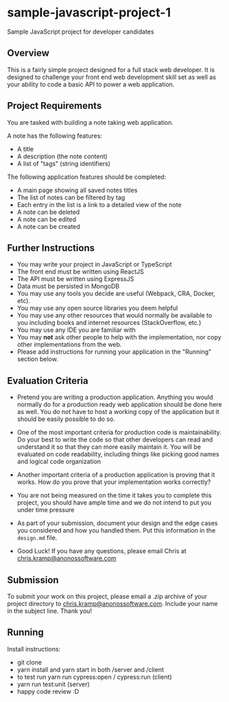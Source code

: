 # sample-javascript-project-1
Sample JavaScript project for developer candidates

## Overview

This is a fairly simple project designed for a full stack web developer. It
is designed to challenge your front end web development skill set as well as
your ability to code a basic API to power a web application.

## Project Requirements 

You are tasked with building a note taking web application.

A note has the following features:

* A title
* A description (the note content)
* A list of "tags" (string identifiers)

The following application features should be completed:

* A main page showing all saved notes titles
* The list of notes can be filtered by tag
* Each entry in the list is a link to a detailed view of the note
* A note can be deleted
* A note can be edited
* A note can be created

## Further Instructions

* You may write your project in JavaScript or TypeScript
* The front end must be written using ReactJS
* The API must be written using ExpressJS 
* Data must be persisted in MongoDB
* You may use any tools you decide are useful (Webpack, CRA, Docker, etc).
* You may use any open source libraries you deem helpful
* You may use any other resources that would normally be available to you including books and internet resources (StackOverflow, etc.)
* You may use any IDE you are familiar with 
* You may **not** ask other people to help with the implementation, nor copy other implementations from the web. 
* Please add instructions for running your application in the "Running" section below.

## Evaluation Criteria

* Pretend you are writing a production application. Anything you would normally do for a production ready web application should be done here as well. You do not have to host a working copy of the application but it should be easily possible to do so.

* One of the most important criteria for production code is maintainability. Do your best to write the code so that other developers can read and understand it so that they can more easily maintain it. You will be evaluated on code readability, including things like picking good names and logical code organization

* Another important criteria of a production application is proving that it works. How do you prove that your implementation works correctly? 

* You are not being measured on the time it takes you to complete this project, you should have ample time and we do not intend to put you under time pressure 

* As part of your submission, document your design and the edge cases you considered and how you handled them. Put this information in the `design.md` file. 

* Good Luck! If you have any questions, please email Chris at chris.kramp@anonossoftware.com

## Submission

To submit your work on this project, please email a .zip archive of your project directory to chris.kramp@anonossoftware.com. Include your name in the subject line. Thank you!

## Running

Install instructions:

* git clone
* yarn install and yarn start in both /server and /client
* to test run yarn run cypress:open / cypress:run (client)
* yarn run test:unit (server)
* happy code review :D
